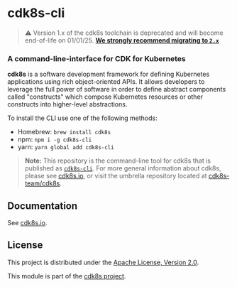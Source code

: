 # cdk8s-cli

> ⚠️ Version 1.x of the cdk8s toolchain is deprecated and will become end-of-life on 01/01/25.
> **[We strongly recommend migrating to `2.x`](https://cdk8s.io/docs/latest/migrating-from-1.x/)**

### A command-line-interface for CDK for Kubernetes

**cdk8s** is a software development framework for defining Kubernetes
applications using rich object-oriented APIs. It allows developers to leverage
the full power of software in order to define abstract components called
"constructs" which compose Kubernetes resources or other constructs into
higher-level abstractions.

To install the CLI use one of the following methods:

* Homebrew: `brew install cdk8s`
* npm: `npm i -g cdk8s-cli`
* yarn: `yarn global add cdk8s-cli`

> **Note:** This repository is the command-line tool for cdk8s that is published as [`cdk8s-cli`](https://www.npmjs.com/package/cdk8s-cli). For more general information about cdk8s, please see [cdk8s.io](https://cdk8s.io), or visit the umbrella repository located at [cdk8s-team/cdk8s](https://github.com/cdk8s-team/cdk8s).

## Documentation

See [cdk8s.io](https://cdk8s.io).

## License

This project is distributed under the [Apache License, Version 2.0](./LICENSE).

This module is part of the [cdk8s project](https://github.com/awslabs/cdk8s).

